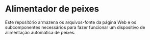 # Alimentador de peixes

Este repositório armazena os arquivos-fonte da página Web e os subcomponentes necessários para fazer funcionar um dispositivo de alimentação automática de peixes. 
